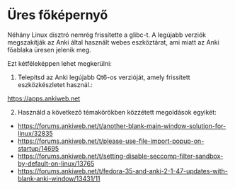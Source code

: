 # Üres főképernyő

Néhány Linux disztró nemrég frissítette a glibc-t. A legújabb verziók megszakítják az Anki által használt webes eszköztárat, ami miatt az Anki főablaka üresen jelenik meg.

Ezt kétféleképpen lehet megkerülni:

1. Telepítsd az Anki legújabb Qt6-os verzióját, amely frissített eszközkészletet használ.:

<https://apps.ankiweb.net>

2. Használd a következő témakörökben közzétett megoldások egyikét:

- <https://forums.ankiweb.net/t/another-blank-main-window-solution-for-linux/32835>
- <https://forums.ankiweb.net/t/please-use-file-import-popup-on-startup/14695>
- <https://forums.ankiweb.net/t/setting-disable-seccomp-filter-sandbox-by-default-on-linux/13765>
- <https://forums.ankiweb.net/t/fedora-35-and-anki-2-1-47-updates-with-blank-anki-window/13431/11>
